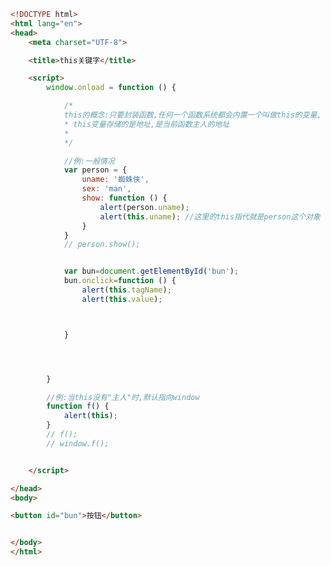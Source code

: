 
<BlogInfo title="72.this关键字" author="白日梦想猿" pv=0 read_times=0 pre_cost_time=0分49秒 category="js学习" tag_list="['js学习']" create_time="2020.12.17 12:46:26" update_time="2020.12.17 13:05:02" />

```html
<!DOCTYPE html>
<html lang="en">
<head>
    <meta charset="UTF-8">

    <title>this关键字</title>

    <script>
        window.onload = function () {

            /*
            this的概念:只要封装函数,任何一个函数系统都会内置一个叫做this的变量,
            * this变量存储的是地址,是当前函数主人的地址
            *
            */

            //例:一般情况
            var person = {
                uname: '蜘蛛侠',
                sex: 'man',
                show: function () {
                    alert(person.uname);
                    alert(this.uname); //这里的this指代就是person这个对象
                }
            }
            // person.show();


            var bun=document.getElementById('bun');
            bun.onclick=function () {
                alert(this.tagName);
                alert(this.value);



            }




        }

        //例:当this没有"主人"时,默认指向window
        function f() {
            alert(this);
        }
        // f();
        // window.f();


    </script>

</head>
<body>

<button id="bun">按钮</button>


</body>
</html>
```
